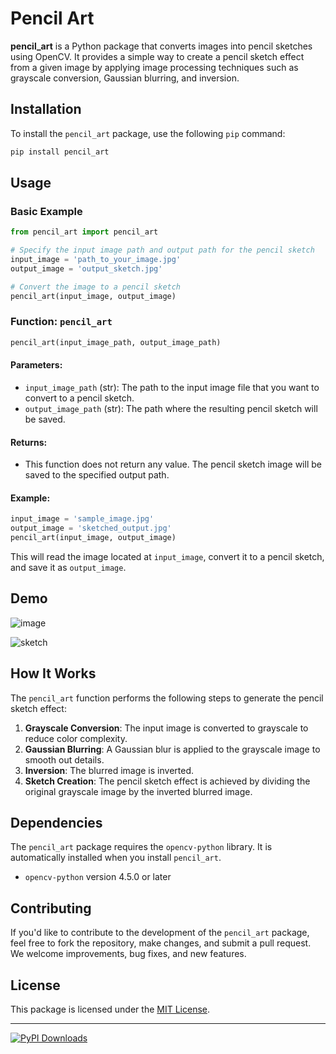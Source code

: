 # Pencil Art

**pencil_art** is a Python package that converts images into pencil sketches using OpenCV. It provides a simple way to create a pencil sketch effect from a given image by applying image processing techniques such as grayscale conversion, Gaussian blurring, and inversion.

## Installation

To install the `pencil_art` package, use the following `pip` command:

```bash
pip install pencil_art
```

## Usage

### Basic Example

```python
from pencil_art import pencil_art

# Specify the input image path and output path for the pencil sketch
input_image = 'path_to_your_image.jpg'
output_image = 'output_sketch.jpg'

# Convert the image to a pencil sketch
pencil_art(input_image, output_image)
```

### Function: `pencil_art`

```python
pencil_art(input_image_path, output_image_path)
```

#### Parameters:

- `input_image_path` (str): The path to the input image file that you want to convert to a pencil sketch.
- `output_image_path` (str): The path where the resulting pencil sketch will be saved.

#### Returns:

- This function does not return any value. The pencil sketch image will be saved to the specified output path.

#### Example:

```python
input_image = 'sample_image.jpg'
output_image = 'sketched_output.jpg'
pencil_art(input_image, output_image)
```

This will read the image located at `input_image`, convert it to a pencil sketch, and save it as `output_image`.

## Demo
![image](https://github.com/user-attachments/assets/9c1398f4-482f-4918-8924-c4b06ee1c0dd)

![sketch](https://github.com/user-attachments/assets/78884c60-2cf1-4f83-b6e1-534d006aa29a)

## How It Works

The `pencil_art` function performs the following steps to generate the pencil sketch effect:

1. **Grayscale Conversion**: The input image is converted to grayscale to reduce color complexity.
2. **Gaussian Blurring**: A Gaussian blur is applied to the grayscale image to smooth out details.
3. **Inversion**: The blurred image is inverted.
4. **Sketch Creation**: The pencil sketch effect is achieved by dividing the original grayscale image by the inverted blurred image.

## Dependencies

The `pencil_art` package requires the `opencv-python` library. It is automatically installed when you install `pencil_art`.

- `opencv-python` version 4.5.0 or later

## Contributing

If you'd like to contribute to the development of the `pencil_art` package, feel free to fork the repository, make changes, and submit a pull request. We welcome improvements, bug fixes, and new features.

## License

This package is licensed under the [MIT License](./LICENCE).

---

[![PyPI Downloads](https://static.pepy.tech/badge/pencil-art)](https://pepy.tech/projects/pencil-art)
